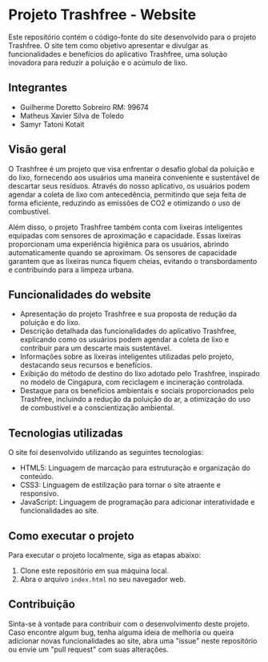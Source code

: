 # Projeto Trashfree - Website

Este repositório contém o código-fonte do site desenvolvido para o projeto Trashfree. O site tem como objetivo apresentar e divulgar as funcionalidades e benefícios do aplicativo Trashfree, uma solução inovadora para reduzir a poluição e o acúmulo de lixo.

## Integrantes

- Guilherme Doretto Sobreiro RM: 99674
- Matheus Xavier Silva de Toledo
- Samyr Tatoni Kotait

## Visão geral

O Trashfree é um projeto que visa enfrentar o desafio global da poluição e do lixo, fornecendo aos usuários uma maneira conveniente e sustentável de descartar seus resíduos. Através do nosso aplicativo, os usuários podem agendar a coleta de lixo com antecedência, permitindo que seja feita de forma eficiente, reduzindo as emissões de CO2 e otimizando o uso de combustível.

Além disso, o projeto Trashfree também conta com lixeiras inteligentes equipadas com sensores de aproximação e capacidade. Essas lixeiras proporcionam uma experiência higiênica para os usuários, abrindo automaticamente quando se aproximam. Os sensores de capacidade garantem que as lixeiras nunca fiquem cheias, evitando o transbordamento e contribuindo para a limpeza urbana.

## Funcionalidades do website

- Apresentação do projeto Trashfree e sua proposta de redução da poluição e do lixo.
- Descrição detalhada das funcionalidades do aplicativo Trashfree, explicando como os usuários podem agendar a coleta de lixo e contribuir para um descarte mais sustentável.
- Informações sobre as lixeiras inteligentes utilizadas pelo projeto, destacando seus recursos e benefícios.
- Exibição do método de destino do lixo adotado pelo Trashfree, inspirado no modelo de Cingapura, com reciclagem e incineração controlada.
- Destaque para os benefícios ambientais e sociais proporcionados pelo Trashfree, incluindo a redução da poluição do ar, a otimização do uso de combustível e a conscientização ambiental.

## Tecnologias utilizadas

O site foi desenvolvido utilizando as seguintes tecnologias:

- HTML5: Linguagem de marcação para estruturação e organização do conteúdo.
- CSS3: Linguagem de estilização para tornar o site atraente e responsivo.
- JavaScript: Linguagem de programação para adicionar interatividade e funcionalidades ao site.

## Como executar o projeto

Para executar o projeto localmente, siga as etapas abaixo:

1. Clone este repositório em sua máquina local.
2. Abra o arquivo `index.html` no seu navegador web.

## Contribuição

Sinta-se à vontade para contribuir com o desenvolvimento deste projeto. Caso encontre algum bug, tenha alguma ideia de melhoria ou queira adicionar novas funcionalidades ao site, abra uma "issue" neste repositório ou envie um "pull request" com suas alterações.
